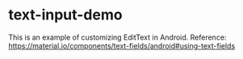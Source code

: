 # text-input-demo

This is an example of customizing EditText in Android.
Reference: https://material.io/components/text-fields/android#using-text-fields
